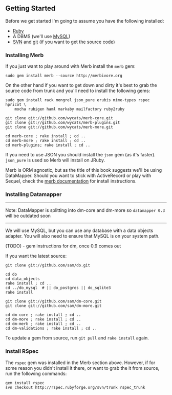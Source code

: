 ## Getting Started

Before we get started I'm going to assume you have the following installed:

* [Ruby](http://www.ruby-lang.org/) 
* A DBMS (we'll use [MySQL](http://mysql.org/))
* [SVN](http://subversion.tigris.org/) and [git](http://git.or.cz/) (if you want to get the source code)


### Installing Merb

If you just want to play around with Merb install the `merb` gem:
    
    sudo gem install merb --source http://merbivore.org 
    
On the other hand if you want to get down and dirty it's best to grab the source code from trunk 
and you'll need to install the following gems:

    sudo gem install rack mongrel json_pure erubis mime-types rspec hpricot \
        mocha rubigen haml markaby mailfactory ruby2ruby

    git clone git://github.com/wycats/merb-core.git
    git clone git://github.com/wycats/merb-plugins.git
    git clone git://github.com/wycats/merb-more.git

   	cd merb-core ; rake install ; cd ..    
    cd merb-more ; rake install ; cd ..
    cd merb-plugins; rake install ; cd ..

If you need to use JSON you should install the `json` gem (as it's faster). `json_pure` is used so Merb will install on JRuby.

Merb is ORM agnostic, but as the title of this book suggests we'll be using DataMapper.
Should you want to stick with ActiveRecord or play with Sequel, check the [merb documentation](http://merb.rubyforge.org/files/README.html) for install instructions.

### Installing Datamapper

***
Note: DataMapper is splitting into dm-core and dm-more so `datamapper 0.3` will be outdated soon
***

We will use MySQL, but you can use any database with a data objects adapter. You will also need to ensure that MySQL is on your system path.

(TODO) - gem instructions for dm, once 0.9 comes out

If you want the latest source:

	git clone git://github.com/sam/do.git

	cd do
	cd data_objects
	rake install ; cd ..
	cd ../do_mysql  # || do_postgres || do_sqlite3
	rake install

    git clone git://github.com/sam/dm-core.git
    git clone git://github.com/sam/dm-more.git

    cd dm-core ; rake install ; cd ..
    cd dm-more ; rake install ; cd ..
    cd dm-merb ; rake install ; cd ..    
    cd dm-validations ; rake install ; cd ..
    
To update a gem from source, run `git pull` and `rake install` again.

### Install RSpec

The `rspec` gem was installed in the Merb section above. However, if for some reason you didn't install it there, or want to grab the it from source, run the following commands:

    gem install rspec
    svn checkout http://rspec.rubyforge.org/svn/trunk rspec_trunk
